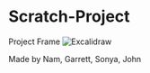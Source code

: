 # Scratch-Project
Project Frame
![Excalidraw](https://github.com/GoblinSharkEnterprises/Scratch-Project/assets/77031991/a5967afc-50a0-4cfe-9f06-e130cbd23d33)


Made by Nam, Garrett, Sonya, John

